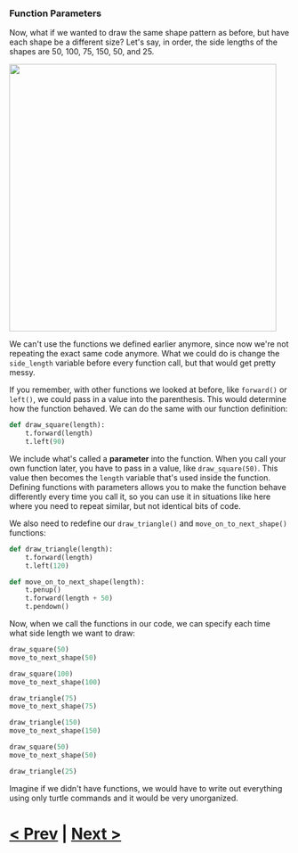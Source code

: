 ### Function Parameters

Now, what if we wanted to draw the same shape pattern as before, but have each shape be a different size? Let's say, in order, the side lengths of the shapes are 50, 100, 75, 150, 50, and 25.

<img src="https://github.com/Kevun1/hillsHacksWorkshop/blob/master/images/squaretrianglepattern3.PNG" width="480">

We can't use the functions we defined earlier anymore, since now we're not repeating the exact same code anymore. What we could do is change the `side_length` variable before every function call, but that would get pretty messy.

If you remember, with other functions we looked at before, like `forward()` or `left()`, we could pass in a value into the parenthesis. This would determine how the function behaved. We can do the same with our function definition:

```python
def draw_square(length):
    t.forward(length)
    t.left(90)
```

We include what's called a **parameter** into the function. When you call your own function later, you have to pass in a value, like `draw_square(50)`. This value then becomes the `length` variable that's used inside the function. Defining functions with parameters allows you to make the function behave differently every time you call it, so you can use it in situations like here where you need to repeat similar, but not identical bits of code.

We also need to redefine our `draw_triangle()` and `move_on_to_next_shape()` functions:

```python
def draw_triangle(length):
    t.forward(length)
    t.left(120)

def move_on_to_next_shape(length):
    t.penup()
    t.forward(length + 50)
    t.pendown()
```

Now, when we call the functions in our code, we can specify each time what side length we want to draw:

```python
draw_square(50)
move_to_next_shape(50)

draw_square(100)
move_to_next_shape(100)

draw_triangle(75)
move_to_next_shape(75)

draw_triangle(150)
move_to_next_shape(150)

draw_square(50)
move_to_next_shape(50)

draw_triangle(25)
```

Imagine if we didn't have functions, we would have to write out everything using only turtle commands and it would be very unorganized.

# [< Prev](https://github.com/Kevun1/hillsHacksWorkshop/blob/master/pages/functions.md) | [Next >](https://github.com/Kevun1/hillsHacksWorkshop/blob/master/pages/example5.md)
